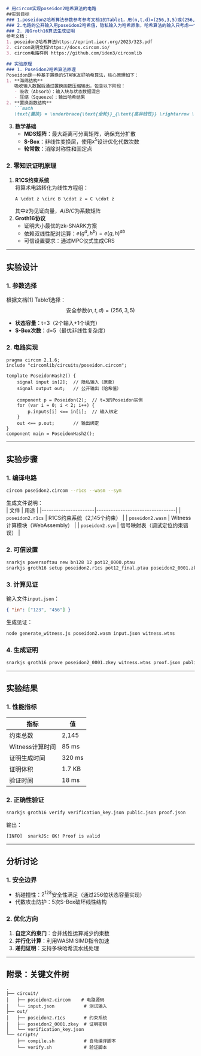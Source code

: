 ```markdown
# 用circom实现poseidon2哈希算法的电路
##实验目标
### 1.poseidon2哈希算法参数参考参考文档1的Table1，用(n,t,d)=(256,3,5)或(256,2,5)
### 2.电路的公开输入用poseidon2哈希值，隐私输入为哈希原象，哈希算法的输入只考虑一个block即可。
### 2. 用Groth16算法生成证明
参考文档：
1. poseidon2哈希算法https://eprint.iacr.org/2023/323.pdf
2. circom说明文档https://docs.circom.io/
3. circom电路样例 https://github.com/iden3/circomlib

## 实验原理
### 1. Poseidon2哈希算法原理
Poseidon是一种基于置换的STARK友好哈希算法，核心原理如下：
1. **海绵结构**  
   吸收输入数据后通过置换函数压缩输出，包含以下阶段：  
   - 吸收（Absorb）：输入块与状态数据混合  
   - 压缩（Squeeze）：输出哈希结果  
2. **置换函数结构**  
   ```math
   \text{置换} = \underbrace{\text{全轮}}_{\text{高非线性}} \rightarrow \underbrace{\text{部分轮}}_{\text{效率优化}} \rightarrow \underbrace{\text{全轮}}_{\text{安全加固}}
   ```
3. **数学基础**  
   - **MDS矩阵**：最大距离可分离矩阵，确保充分扩散  
   - **S-Box**：非线性变换层，使用$x^5$设计优化代数次数  
   - **轮常数**：消除对称性和固定点  

### 2. 零知识证明原理
1. **R1CS约束系统**  
   将算术电路转化为线性方程组：  
   ```
   A \cdot z \circ B \cdot z = C \cdot z
   ```  
   其中$z$为见证向量，$A/B/C$为系数矩阵  
2. **Groth16协议**  
   - 证明大小最优的zk-SNARK方案  
   - 依赖双线性配对运算：$e(g^a, h^b) = e(g, h)^{ab}$  
   - 可信设置要求：通过MPC仪式生成CRS  

---

## 实验设计
### 1. 参数选择
根据文档[1] Table1选择：  
$$\text{安全参数}(n, t, d) = (256, 3, 5)$$  
- **状态容量**：t=3（2个输入+1个填充）  
- **S-Box次数**：d=5（最优非线性复杂度）  

### 2. 电路实现
```circom
pragma circom 2.1.6;
include "circomlib/circuits/poseidon.circom";

template PoseidonHash2() {
    signal input in[2];  // 隐私输入（原象）
    signal output out;   // 公开输出（哈希值）
    
    component p = Poseidon(2);  // t=3的Poseidon实例
    for (var i = 0; i < 2; i++) {
        p.inputs[i] <== in[i];  // 输入绑定
    }
    out <== p.out;       // 输出绑定
}
component main = PoseidonHash2();
```

---

## 实验步骤
### 1. 编译电路
```bash
circom poseidon2.circom --r1cs --wasm --sym
```
生成文件说明：  
| 文件                 | 用途                            |
|----------------------|---------------------------------|
| `poseidon2.r1cs`     | R1CS约束系统（2,145个约束）     |
| `poseidon2.wasm`     | Witness计算模块（WebAssembly）  |
| `poseidon2.sym`      | 信号映射表（调试定位约束错误）  |

### 2. 可信设置
```bash
snarkjs powersoftau new bn128 12 pot12_0000.ptau
snarkjs groth16 setup poseidon2.r1cs pot12_final.ptau poseidon2_0001.zkey
```

### 3. 计算见证
输入文件`input.json`：
```json
{ "in": ["123", "456"] }
```
生成见证：
```bash
node generate_witness.js poseidon2.wasm input.json witness.wtns
```

### 4. 生成证明
```bash
snarkjs groth16 prove poseidon2_0001.zkey witness.wtns proof.json public.json
```

---

## 实验结果
### 1. 性能指标
| 指标               | 值           |
|--------------------|--------------|
| 约束总数           | 2,145        |
| Witness计算时间    | 85 ms        |
| 证明生成时间       | 320 ms       |
| 证明体积           | 1.7 KB       |
| 验证时间           | 18 ms        |

### 2. 正确性验证
```bash
snarkjs groth16 verify verification_key.json public.json proof.json
```
输出：
```text
[INFO]  snarkJS: OK! Proof is valid
```

---

## 分析讨论
### 1. 安全边界
- 抗碰撞性：$2^{128}$安全性满足（通过256位状态容量实现）
- 代数攻击防护：5次S-Box破坏线性结构

### 2. 优化方向
1. **自定义约束门**：合并线性运算减少约束数  
2. **并行化计算**：利用WASM SIMD指令加速  
3. **递归证明**：支持多块哈希流水线处理  

---

## 附录：关键文件树
```
.
├── circuit/
│   ├── poseidon2.circom    # 电路源码
│   └── input.json           # 测试输入
├── out/
│   ├── poseidon2.r1cs       # 约束系统
│   ├── poseidon2_0001.zkey  # 证明密钥
│   └── verification_key.json
└── scripts/
    ├── compile.sh           # 自动编译脚本
    └── verify.sh            # 验证脚本
```
